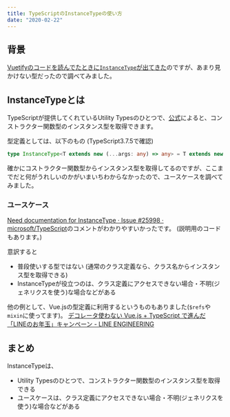 ```yaml
---
title: TypeScriptのInstanceTypeの使い方
date: "2020-02-22"
---
```


## 背景
[Vuetifyのコードを読んでたときに`InstanceType`が出てきた](https://github.com/vuetifyjs/vuetify/blob/263d4645a99b08982bc2b6c1fbe5926cc840fd74/packages/vuetify/types/services/index.d.ts#L15)のですが、あまり見かけない型だったので調べてみました。

## InstanceTypeとは
TypeScriptが提供してくれているUtility Typesのひとつで、[公式](https://www.typescriptlang.org/docs/handbook/utility-types.html#instancetypet)によると、コンストラクター関数型のインスタンス型を取得できます。

型定義としては、以下のもの (TypeScript3.7.5で確認)

```ts
type InstanceType<T extends new (...args: any) => any> = T extends new (...args: any) => infer R ? R : any
```

確かにコストラクター関数型からインスタンス型を取得してるのですが、ここまでだと何がうれしいのかがいまいちわからなかったので、ユースケースを調べてみました。

### ユースケース
[Need documentation for InstanceType · Issue #25998 · microsoft/TypeScript](https://github.com/Microsoft/TypeScript/issues/25998#issuecomment-471367329)のコメントがわかりやすいかったです。 (説明用のコードもあります。)

意訳すると
- 普段使いする型ではない (通常のクラス定義なら、クラス名からインスタンス型を取得できる)
- InstanceTypeが役立つのは、クラス定義にアクセスできない場合・不明(ジェネリクスを使う)な場合などがある

他の例として、Vue.jsの型定義に利用するというものもありました(`$refs`や`mixin`に使ってます)。 [デコレータ使わない Vue.js + TypeScript で進んだ「LINEのお年玉」キャンペーン - LINE ENGINEERING](https://engineering.linecorp.com/ja/blog/vue-js-typescript-otoshidama/)

## まとめ
InstanceTypeは、
- Utility Typesのひとつで、コンストラクター関数型のインスタンス型を取得できる
- ユースケースは、クラス定義にアクセスできない場合・不明(ジェネリクスを使う)な場合などがある
